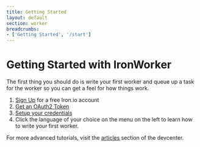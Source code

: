 ```yaml
---
title: Getting Started
layout: default
section: worker
breadcrumbs:
- ['Getting Started', '/start']
---
```


# Getting Started with IronWorker

The first thing you should do is write your first worker and queue up a task for the worker so you
can get a feel for how things work.

1. [Sign Up](http://www.iron.io) for a free Iron.io account
2. [Get an OAuth2 Token](http://hud.iron.io/tokens)
3. [Setup your credentials](/articles/configuration)
3. Click the language of your choice on the menu on the left to learn how to write your first worker.

For more advanced tutorials, visit the [articles](/worker/articles) section of the devcenter.


